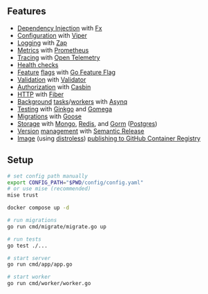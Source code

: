 ## Features

- [Dependency Injection](cmd/app/app.go#L27) with [Fx](https://github.com/uber-go/fx)
- [Configuration](config/config.go#L48) with [Viper](https://github.com/spf13/viper)
- [Logging](adapter/logger/logger.go#L11) with [Zap](https://github.com/uber-go/zap)
- [Metrics](adapter/metrics/metrics.go#L20) with [Prometheus](https://github.com/prometheus/client_golang)
- [Tracing](adapter/tracing/tracing.go#L21) with [Open Telemetry](https://opentelemetry.io/)
- [Health checks](adapter/health/controller.go#L18)
- [Feature](adapter/featureflags/featureflags.go#L20) [flags](user/user_http/controller.go#L70) with [Go Feature Flag](https://github.com/thomaspoignant/go-feature-flag)
- [Validation](user/user_http/dto.go#L4) with [Validator](https://github.com/go-playground/validator)
- [Authorization](adapter/casbin/enforcer.go#L20) with [Casbin](https://github.com/casbin/casbin)
- [HTTP](adapter/http/fiber.go#L35) with [Fiber](https://github.com/gofiber/fiber)
- [Background](adapter/queue/client.go#L12) [tasks](user/user_queue/greeter.go#L33)/[workers](cmd/worker/worker.go#L14) with [Asynq](https://github.com/hibiken/asynq)
- [Testing](user/service_test.go#L78) with [Ginkgo](https://github.com/onsi/ginkgo) and [Gomega](https://github.com/onsi/gomega)
- [Migrations](cmd/migrate/migrate.go#L23) with [Goose](https://github.com/pressly/goose)
- [Sto](user/user_adapter/mongo_repository.go)[ra](kv/redis_store.go)[ge](user/user_adapter/postgres_repository.go) with [Mongo](https://github.com/mongodb/mongo-go-driver), [Redis](https://github.com/redis/go-redis), and [Gorm](https://github.com/go-gorm/gorm) ([Postgres](https://github.com/go-gorm/postgres))
- [Version](.github/workflows/commit.yaml#L66) [management](.releaserc.yaml) with [Semantic Release](https://github.com/semantic-release/semantic-release)
- [Image](Dockerfile) (using [distroless](https://github.com/GoogleContainerTools/distroless)) [publishing to GitHub Container Registry](.github/workflows/build.yaml)

## Setup

```sh
# set config path manually
export CONFIG_PATH="$PWD/config/config.yaml"
# or use mise (recommended)
mise trust

docker compose up -d

# run migrations
go run cmd/migrate/migrate.go up

# run tests
go test ./...

# start server
go run cmd/app/app.go

# start worker
go run cmd/worker/worker.go
```
